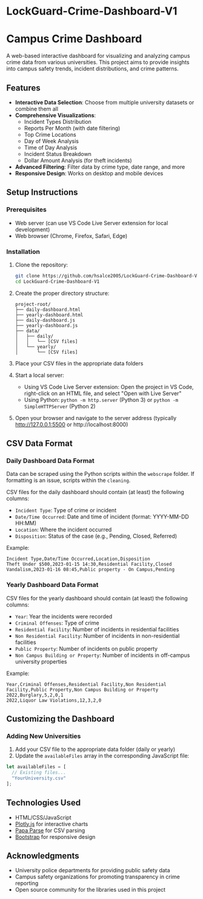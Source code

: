 # LockGuard-Crime-Dashboard-V1

# Campus Crime Dashboard

A web-based interactive dashboard for visualizing and analyzing campus crime data from various universities. This project aims to provide insights into campus safety trends, incident distributions, and crime patterns.

## Features

- **Interactive Data Selection**: Choose from multiple university datasets or combine them all
- **Comprehensive Visualizations**:
  - Incident Types Distribution
  - Reports Per Month (with date filtering)
  - Top Crime Locations
  - Day of Week Analysis
  - Time of Day Analysis
  - Incident Status Breakdown
  - Dollar Amount Analysis (for theft incidents)
- **Advanced Filtering**: Filter data by crime type, date range, and more
- **Responsive Design**: Works on desktop and mobile devices

## Setup Instructions

### Prerequisites

- Web server (can use VS Code Live Server extension for local development)
- Web browser (Chrome, Firefox, Safari, Edge)

### Installation

1. Clone the repository:
   ```bash
   git clone https://github.com/hsalce2005/LockGuard-Crime-Dashboard-V1.git
   cd LockGuard-Crime-Dashboard-V1
   ```

2. Create the proper directory structure:
   ```
   project-root/
   ├── daily-dashboard.html
   ├── yearly-dashboard.html
   ├── daily-dashboard.js
   ├── yearly-dashboard.js
   ├── data/
   │   ├── daily/
   │   │   └── [CSV files]
   │   └── yearly/
   │       └── [CSV files]
   ```

3. Place your CSV files in the appropriate data folders

4. Start a local server:
   - Using VS Code Live Server extension: Open the project in VS Code, right-click on an HTML file, and select "Open with Live Server"
   - Using Python: `python -m http.server` (Python 3) or `python -m SimpleHTTPServer` (Python 2)

5. Open your browser and navigate to the server address (typically http://127.0.0.1:5500 or http://localhost:8000)

## CSV Data Format

### Daily Dashboard Data Format

Data can be scraped using the Python scripts within the `webscrape` folder. If formatting is an issue, scripts within the `cleaning`.

CSV files for the daily dashboard should contain (at least) the following columns:
- `Incident Type`: Type of crime or incident
- `Date/Time Occurred`: Date and time of incident (format: YYYY-MM-DD HH:MM)
- `Location`: Where the incident occurred
- `Disposition`: Status of the case (e.g., Pending, Closed, Referred)

Example:
```csv
Incident Type,Date/Time Occurred,Location,Disposition
Theft Under $500,2023-01-15 14:30,Residential Facility,Closed
Vandalism,2023-01-16 08:45,Public property - On Campus,Pending
```

### Yearly Dashboard Data Format

CSV files for the yearly dashboard should contain (at least) the following columns:
- `Year`: Year the incidents were recorded
- `Criminal Offenses`: Type of crime
- `Residential Facility`: Number of incidents in residential facilities
- `Non Residential Facility`: Number of incidents in non-residential facilities
- `Public Property`: Number of incidents on public property
- `Non Campus Building or Property`: Number of incidents in off-campus university properties

Example:
```csv
Year,Criminal Offenses,Residential Facility,Non Residential Facility,Public Property,Non Campus Building or Property
2022,Burglary,5,2,0,1
2022,Liquor Law Violations,12,3,2,0
```

## Customizing the Dashboard

### Adding New Universities

1. Add your CSV file to the appropriate data folder (daily or yearly)
2. Update the `availableFiles` array in the corresponding JavaScript file:

```javascript
let availableFiles = [
  // Existing files...
  "YourUniversity.csv"
];
```

## Technologies Used

- HTML/CSS/JavaScript
- [Plotly.js](https://plotly.com/javascript/) for interactive charts
- [Papa Parse](https://www.papaparse.com/) for CSV parsing
- [Bootstrap](https://getbootstrap.com/) for responsive design


## Acknowledgments

- University police departments for providing public safety data
- Campus safety organizations for promoting transparency in crime reporting
- Open source community for the libraries used in this project
  
